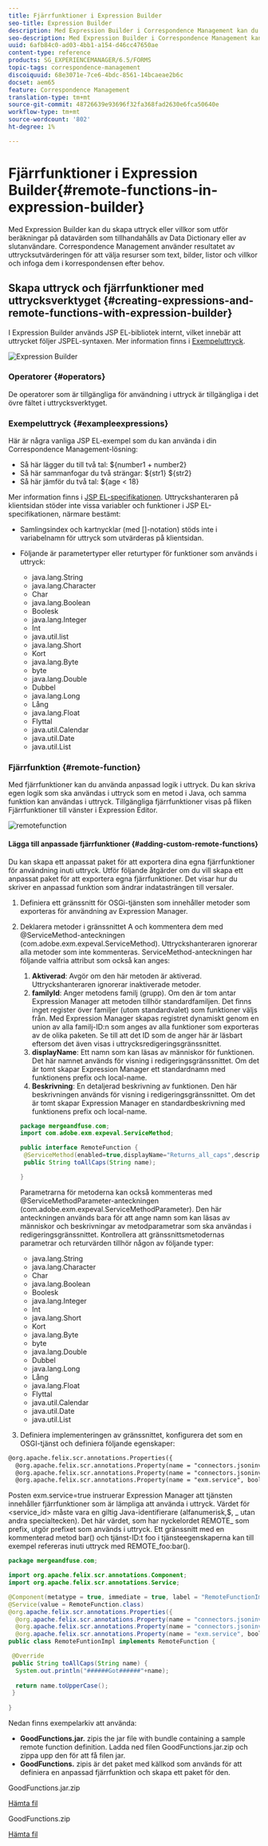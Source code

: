 ```yaml
---
title: Fjärrfunktioner i Expression Builder
seo-title: Expression Builder
description: Med Expression Builder i Correspondence Management kan du skapa uttryck och fjärrfunktioner.
seo-description: Med Expression Builder i Correspondence Management kan du skapa uttryck och fjärrfunktioner.
uuid: 6afb84c0-ad03-4bb1-a154-d46cc47650ae
content-type: reference
products: SG_EXPERIENCEMANAGER/6.5/FORMS
topic-tags: correspondence-management
discoiquuid: 68e3071e-7ce6-4bdc-8561-14bcaeae2b6c
docset: aem65
feature: Correspondence Management
translation-type: tm+mt
source-git-commit: 48726639e93696f32fa368fad2630e6fca50640e
workflow-type: tm+mt
source-wordcount: '802'
ht-degree: 1%

---
```



# Fjärrfunktioner i Expression Builder{#remote-functions-in-expression-builder}

Med Expression Builder kan du skapa uttryck eller villkor som utför beräkningar på datavärden som tillhandahålls av Data Dictionary eller av slutanvändare. Correspondence Management använder resultatet av uttrycksutvärderingen för att välja resurser som text, bilder, listor och villkor och infoga dem i korrespondensen efter behov.

## Skapa uttryck och fjärrfunktioner med uttrycksverktyget {#creating-expressions-and-remote-functions-with-expression-builder}

I Expression Builder används JSP EL-bibliotek internt, vilket innebär att uttrycket följer JSPEL-syntaxen. Mer information finns i [Exempeluttryck](#exampleexpressions).

![Expression Builder](assets/expressionbuilder.png)

### Operatorer {#operators}

De operatorer som är tillgängliga för användning i uttryck är tillgängliga i det övre fältet i uttrycksverktyget.

### Exempeluttryck {#exampleexpressions}

Här är några vanliga JSP EL-exempel som du kan använda i din Correspondence Management-lösning:

* Så här lägger du till två tal: ${number1 + number2}
* Så här sammanfogar du två strängar: ${str1} ${str2}
* Så här jämför du två tal: ${age &lt; 18}

Mer information finns i [JSP EL-specifikationen](https://download.oracle.com/otn-pub/jcp/jsp-2.1-fr-spec-oth-JSpec/jsp-2_1-fr-spec-el.pdf). Uttryckshanteraren på klientsidan stöder inte vissa variabler och funktioner i JSP EL-specifikationen, närmare bestämt:

* Samlingsindex och kartnycklar (med []-notation) stöds inte i variabelnamn för uttryck som utvärderas på klientsidan.
* Följande är parametertyper eller returtyper för funktioner som används i uttryck:

   * java.lang.String
   * java.lang.Character
   * Char
   * java.lang.Boolean
   * Boolesk
   * java.lang.Integer
   * Int
   * java.util.list
   * java.lang.Short
   * Kort
   * java.lang.Byte
   * byte
   * java.lang.Double
   * Dubbel
   * java.lang.Long
   * Lång
   * java.lang.Float
   * Flyttal
   * java.util.Calendar
   * java.util.Date
   * java.util.List

### Fjärrfunktion {#remote-function}

Med fjärrfunktioner kan du använda anpassad logik i uttryck. Du kan skriva egen logik som ska användas i uttryck som en metod i Java, och samma funktion kan användas i uttryck. Tillgängliga fjärrfunktioner visas på fliken Fjärrfunktioner till vänster i Expression Editor.

![remotefunction](assets/remotefunction.png)

#### Lägga till anpassade fjärrfunktioner {#adding-custom-remote-functions}

Du kan skapa ett anpassat paket för att exportera dina egna fjärrfunktioner för användning inuti uttryck. Utför följande åtgärder om du vill skapa ett anpassat paket för att exportera egna fjärrfunktioner. Det visar hur du skriver en anpassad funktion som ändrar indatasträngen till versaler.

1. Definiera ett gränssnitt för OSGi-tjänsten som innehåller metoder som exporteras för användning av Expression Manager.
1. Deklarera metoder i gränssnittet A och kommentera dem med @ServiceMethod-anteckningen (com.adobe.exm.expeval.ServiceMethod). Uttryckshanteraren ignorerar alla metoder som inte kommenteras. ServiceMethod-anteckningen har följande valfria attribut som också kan anges:

   1. **Aktiverad**: Avgör om den här metoden är aktiverad. Uttryckshanteraren ignorerar inaktiverade metoder.
   1. **familyId**: Anger metodens familj (grupp). Om den är tom antar Expression Manager att metoden tillhör standardfamiljen. Det finns inget register över familjer (utom standardvalet) som funktioner väljs från. Med Expression Manager skapas registret dynamiskt genom en union av alla familj-ID:n som anges av alla funktioner som exporteras av de olika paketen. Se till att det ID som de anger här är läsbart eftersom det även visas i uttrycksredigeringsgränssnittet.
   1. **displayName**: Ett namn som kan läsas av människor för funktionen. Det här namnet används för visning i redigeringsgränssnittet. Om det är tomt skapar Expression Manager ett standardnamn med funktionens prefix och local-name.
   1. **Beskrivning**: En detaljerad beskrivning av funktionen. Den här beskrivningen används för visning i redigeringsgränssnittet. Om det är tomt skapar Expression Manager en standardbeskrivning med funktionens prefix och local-name.

   ```java
   package mergeandfuse.com;
   import com.adobe.exm.expeval.ServiceMethod;
   
   public interface RemoteFunction {
    @ServiceMethod(enabled=true,displayName="Returns_all_caps",description="Function to convert to all CAPS", familyId="remote")
    public String toAllCaps(String name);
   
   }
   ```

   Parametrarna för metoderna kan också kommenteras med @ServiceMethodParameter-anteckningen (com.adobe.exm.expeval.ServiceMethodParameter). Den här anteckningen används bara för att ange namn som kan läsas av människor och beskrivningar av metodparametrar som ska användas i redigeringsgränssnittet. Kontrollera att gränssnittsmetodernas parametrar och returvärden tillhör någon av följande typer:

   * java.lang.String
   * java.lang.Character
   * Char
   * java.lang.Boolean
   * Boolesk
   * java.lang.Integer
   * Int
   * java.lang.Short
   * Kort
   * java.lang.Byte
   * byte
   * java.lang.Double
   * Dubbel
   * java.lang.Long
   * Lång
   * java.lang.Float
   * Flyttal
   * java.util.Calendar
   * java.util.Date
   * java.util.List


1. Definiera implementeringen av gränssnittet, konfigurera det som en OSGI-tjänst och definiera följande egenskaper:

```jsp
@org.apache.felix.scr.annotations.Properties({
  @org.apache.felix.scr.annotations.Property(name = "connectors.jsoninvoker", boolValue = true),
  @org.apache.felix.scr.annotations.Property(name = "connectors.jsoninvoker.alias", value = "<service_id>"),
  @org.apache.felix.scr.annotations.Property(name = "exm.service", boolValue = true)})
```

Posten exm.service=true instruerar Expression Manager att tjänsten innehåller fjärrfunktioner som är lämpliga att använda i uttryck. Värdet för &lt;service_id> måste vara en giltig Java-identifierare (alfanumerisk,$, _ utan andra specialtecken). Det här värdet, som har nyckelordet REMOTE_ som prefix, utgör prefixet som används i uttryck. Ett gränssnitt med en kommenterad metod bar() och tjänst-ID:t foo i tjänsteegenskaperna kan till exempel refereras inuti uttryck med REMOTE_foo:bar().

```java
package mergeandfuse.com;

import org.apache.felix.scr.annotations.Component;
import org.apache.felix.scr.annotations.Service;

@Component(metatype = true, immediate = true, label = "RemoteFunctionImpl")
@Service(value = RemoteFunction.class)
@org.apache.felix.scr.annotations.Properties({
  @org.apache.felix.scr.annotations.Property(name = "connectors.jsoninvoker", boolValue = true),
  @org.apache.felix.scr.annotations.Property(name = "connectors.jsoninvoker.alias", value = "test1"),
  @org.apache.felix.scr.annotations.Property(name = "exm.service", boolValue = true)})
public class RemoteFuntionImpl implements RemoteFunction {

 @Override
 public String toAllCaps(String name) {
  System.out.println("######Got######"+name);
  
  return name.toUpperCase();
 }
 
}
```

Nedan finns exempelarkiv att använda:

* **GoodFunctions.jar.** zipis the jar file with bundle containing a sample remote function definition. Ladda ned filen GoodFunctions.jar.zip och zippa upp den för att få filen jar.
* **GoodFunctions.** zipis är det paket med källkod som används för att definiera en anpassad fjärrfunktion och skapa ett paket för den.

GoodFunctions.jar.zip

[Hämta fil](assets/goodfunctions.jar.zip)

GoodFunctions.zip

[Hämta fil](assets/goodfunctions.zip)
